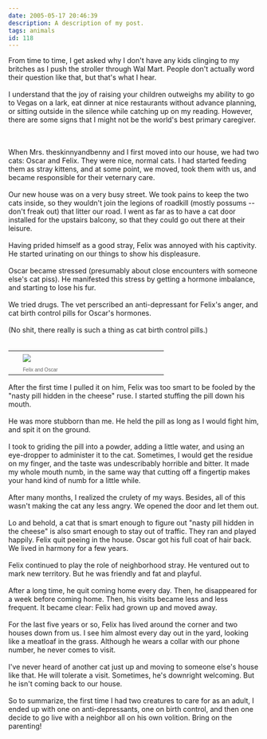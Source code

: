 ```yaml
---
date: 2005-05-17 20:46:39
description: A description of my post.
tags: animals
id: 118
---
```

From time to time, I get asked why I don't have any kids clinging to my britches as I push the stroller through Wal Mart.  People don't actually word their question like that, but that's what I hear.<br />
<br />
I understand that the joy of raising your children outweighs my ability to go to Vegas on a lark, eat dinner at nice restaurants without advance planning, or sitting outside in the silence while catching up on my reading.  However, there are some signs that I might not be the world's best primary caregiver.<br />

<!--more--><br /><br />When Mrs. theskinnyandbenny and I first moved into our house, we had two cats:  Oscar and Felix.  They were nice, normal cats.  I had started feeding them as stray kittens, and at some point, we moved, took them with us, and became responsible for their veternary care.<br />
<br />
Our new house was on a very busy street.  We took pains to keep the two cats inside, so they wouldn't join the legions of roadkill (mostly possums -- don't freak out) that litter our road.  I went as far as to have a cat door installed for the upstairs balcony, so that they could go out there at their leisure.<br />
<br />
Having prided himself as a good stray, Felix was annoyed with his captivity.  He started urinating on our things to show his displeasure.<br />
<br />
Oscar became stressed (presumably about close encounters with someone else's cat piss).  He manifested this stress by getting a hormone imbalance, and starting to lose his fur.<br />
<br />
We tried drugs.  The vet perscribed an anti-depressant for Felix's anger, and cat birth control pills for Oscar's hormones.  <br />
<br />
(No shit, there really is such a thing as cat birth control pills.)<br />
<br />
<table cellpadding=0 cellspacing=0 border=0 align=right><tr><td width=5 rowspan=2><spacer type=block width=5 height=1></spacer></td><td width=275><img src="/img/oscarFelix.jpg" aborder=0 vspace=4/></td></tr><tr><td width=275><font face="verdana, arial, geneva" size=1 color=#666666><b></b>Felix and Oscar</font></td></tr></table><br />
<br />
After the first time I pulled it on him, Felix was too smart to be fooled by the "nasty pill hidden in the cheese" ruse.  I started stuffing the pill down his mouth.<br />
<br />
He was more stubborn than me.  He held the pill as long as I would fight him, and spit it on the ground.<br />
<br />
I took to griding the pill into a powder, adding a little water, and using an eye-dropper to administer it to the cat.  Sometimes, I would get the residue on my finger, and the taste was undescribably horrible and bitter.  It made my whole mouth numb, in the same way that cutting off a fingertip makes your hand kind of numb for a little while.<br />
<br />
After many months, I realized the crulety of my ways.  Besides, all of this wasn't making the cat any less angry.  We opened the door and let them out.<br />
<br />
Lo and behold, a cat that is smart enough to figure out "nasty pill hidden in the cheese" is also smart enough to stay out of traffic.  They ran and played happily.  Felix quit peeing in the house.  Oscar got his full coat of hair back.  We lived in harmony for a few years.<br />
<br />
Felix continued to play the role of neighborhood stray.  He ventured out to mark new territory.  But he was friendly and fat and playful.<br />
<br />
After a long time, he quit coming home every day.  Then, he disappeared for a week before coming home.  Then, his visits became less and less frequent.  It became clear:  Felix had grown up and moved away.<br />
<br />
For the last five years or so, Felix has lived around the corner and two houses down from us.  I see him almost every day out in the yard, looking like a meatloaf in the grass.  Although he wears a collar with our phone number, he never comes to visit.<br />
<br />
I've never heard of another cat just up and moving to someone else's house like that.  He will tolerate a visit.  Sometimes, he's downright welcoming.  But he isn't coming back to our house.<br />
<br />
So to summarize, the first time I had two creatures to care for as an adult, I ended up with one on anti-depressants, one on birth control, and then one decide to go live with a neighbor all on his own volition.  Bring on the parenting!
